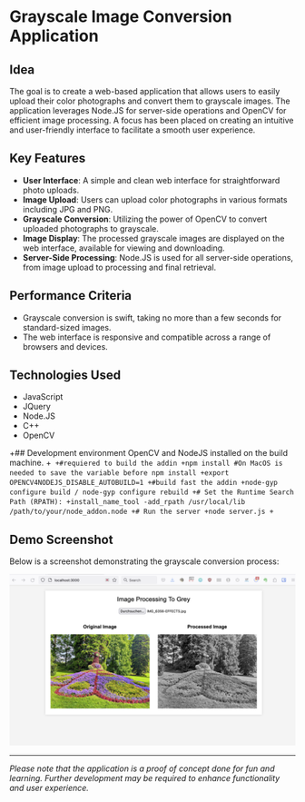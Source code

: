# Grayscale Image Conversion Application

## Idea
The goal is to create a web-based application that allows users to easily upload their color photographs and convert them to grayscale images. The application leverages Node.JS for server-side operations and OpenCV for efficient image processing. A focus has been placed on creating an intuitive and user-friendly interface to facilitate a smooth user experience.

## Key Features
- **User Interface**: A simple and clean web interface for straightforward photo uploads.
- **Image Upload**: Users can upload color photographs in various formats including JPG and PNG.
- **Grayscale Conversion**: Utilizing the power of OpenCV to convert uploaded photographs to grayscale.
- **Image Display**: The processed grayscale images are displayed on the web interface, available for viewing and downloading.
- **Server-Side Processing**: Node.JS is used for all server-side operations, from image upload to processing and final retrieval.

## Performance Criteria
- Grayscale conversion is swift, taking no more than a few seconds for standard-sized images.
- The web interface is responsive and compatible across a range of browsers and devices.

## Technologies Used
- JavaScript
- JQuery
- Node.JS
- C++
- OpenCV

+## Development environment
OpenCV and NodeJS installed on the build machine.
+```
+#requiered to build the addin
+npm install
#On MacOS is needed to save the variable before npm install
+export OPENCV4NODEJS_DISABLE_AUTOBUILD=1
+#build fast the addin
+node-gyp configure build / node-gyp configure rebuild
+# Set the Runtime Search Path (RPATH):
+install_name_tool -add_rpath /usr/local/lib /path/to/your/node_addon.node
+# Run the server
+node server.js
+```

## Demo Screenshot
Below is a screenshot demonstrating the grayscale conversion process:

![Grayscale Image Conversion Demo](uploads/demo.png)

---
*Please note that the application is a proof of concept done for fun and learning. Further development may be required to enhance functionality and user experience.*
